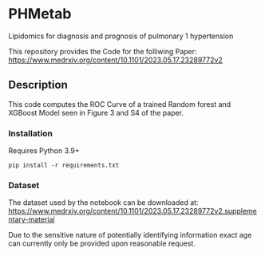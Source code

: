 # PHMetab
Lipidomics for diagnosis and prognosis of pulmonary 1 hypertension

This repository provides the Code for the folliwing Paper: https://www.medrxiv.org/content/10.1101/2023.05.17.23289772v2

## Description

This code computes the ROC Curve of a trained Random forest and XGBoost Model seen in Figure 3 and S4 of the paper.

### Installation

Requires Python 3.9+

```
pip install -r requirements.txt
```

### Dataset

The dataset used by the notebook can be downloaded at:
https://www.medrxiv.org/content/10.1101/2023.05.17.23289772v2.supplementary-material

Due to the sensitive nature of potentially identifying information exact age can currently only be provided upon reasonable request.


